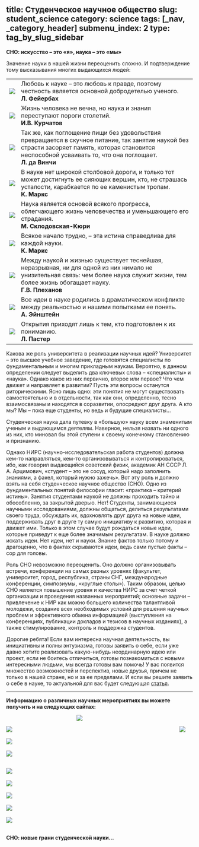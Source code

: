 title: Студенческое научное общество
slug: student_science
category: science
tags: [_nav, _category_header]
submenu_index: 2
type: tag_by_slug_sidebar
---

**СНО: искусство – это «я», наука – это «мы»**

Значение науки в нашей жизни переоценить сложно. И подтверждение тому высказывания многих выдающихся людей:

<table id="sno-quotations">
  <tr>
    <td>
      <img src="/img/sno/feerbah.jpg">
    </td>
    <td valign="top" style="font-size: 16px">
      Любовь к науке – это любовь к правде, поэтому честность является основной добродетелью ученого.<br>
      <strong>Л. Фейербах</strong>
    </td>
  </tr>
  <tr>
    <td>
      <img src="/img/sno/kurchatov.jpg">
    </td>
    <td valign="top" style="font-size: 16px">
      Жизнь человека не вечна, но наука и знания переступают пороги столетий. <br>
      <strong>И.В. Курчатов</strong>
    </td>
  </tr>
  <tr>
    <td>
      <img src="/img/sno/vinchi.jpg">
    </td>
    <td valign="top" style="font-size: 16px">
      Так же, как поглощение пищи без удовольствия превращается в скучное питание, так занятие наукой без страсти засоряет память, которая становится неспособной усваивать то, что она поглощает.<br>
      <strong>Л. да Винчи</strong>
    </td>
  </tr>
  <tr>
    <td>
      <img src="/img/sno/marx.jpg">
    </td>
    <td valign="top" style="font-size: 16px">
      В науке нет широкой столбовой дороги, и только тот может достигнуть ее сияющих вершин, кто, не страшась усталости, карабкается по ее каменистым тропам.<br>
      <strong>К. Маркс</strong>
    </td>
  </tr>
  <tr>
    <td>
      <img src="/img/sno/kuri.jpg">
    </td>
    <td valign="top" style="font-size: 16px">
      Наука является основой всякого прогресса, облегчающего жизнь человечества и уменьшающего его страдания.<br>
      <strong>М. Склодовская-Кюри</strong>
    </td>
  </tr>
  <tr>
    <td>
      <img src="/img/sno/marx.jpg">
    </td>
    <td valign="top" style="font-size: 16px">
      Всякое начало трудно, – эта истина справедлива для каждой науки.<br>
      <strong>К. Маркс</strong>
    </td>
  </tr>
  <tr>
    <td>
      <img src="/img/sno/Plekhanov.jpg">
    </td>
    <td valign="top" style="font-size: 16px">
      Между наукой и жизнью существует теснейшая, неразрывная, ни для одной из них нимало не унизительная связь: чем более наука служит жизни, тем более жизнь обогащает науку.<br>
      <strong>Г.В. Плеханов</strong>
    </td>
  </tr>
  <tr>
    <td>
      <img src="/img/sno/einshtein.jpg">
    </td>
    <td valign="top" style="font-size: 16px">
      Все идеи в науке родились в драматическом конфликте между реальностью и нашими попытками ее понять. <br>
      <strong>А. Эйнштейн</strong>
    </td>
  </tr>
  <tr>
    <td>
      <img src="/img/sno/paster.jpg">
    </td>
    <td valign="top" style="font-size: 16px">
      Открытия приходят лишь к тем, кто подготовлен к их пониманию. <br>
      <strong>Л. Пастер</strong>
    </td>
  </tr>
</table>


Какова же роль университета в реализации научных идей? Университет – это высшее учебное заведение, где готовятся специалисты по фундаментальным и многим прикладным наукам. Вероятно, в данном определении следует выделить два ключевых слова – «специалисты» и «наука». Однако какое из них первично, второе или первое? Что чем движет и направляет в развитии? Пусть эти вопросы останутся риторическими. Ясно лишь одно: эти понятия не могут существовать самостоятельно и в отдельности, так как они, определенно, тесно взаимосвязаны и находятся в соразвитии, опосредуют друг друга. А кто мы? Мы – пока еще студенты, но ведь и будущие специалисты…

Студенческая наука дала путевку в «большую» науку всем знаменитым ученым и выдающимся деятелям.
Наверное, нельзя назвать ни одного из них, кто миновал бы этой ступени к своему конечному становлению и признанию.

Однако НИРС (научно-исследовательская работа студентов) должна кем-то направляться, кем-то организовываться и контролироваться, ибо, как говорил выдающийся советский физик, академик АН СССР Л. А. Арцимович, «студент – это не сосуд, который надо заполнить знаниями, а факел, который нужно зажечь». Вот эту роль и должно взять на себя студенческое научное общество (СНО). Одно из фундаментальных понятий философии гласит: «практика – критерий истины». Занятия студентами наукой не должны проходить тайно и обособленно, за закрытой дверью. Нет! Студенты, занимающиеся научными исследованиями, должны общаться, делиться результатами своего труда, обсуждать их, вдохновлять друг друга на новые идеи, поддерживать друг в друге ту самую инициативу к развитию, которая и движет ими. Только в этом случае будут рождаться новые идеи, которые приведут к еще более значимым результатам. В науке должно искать идеи. Нет идеи, нет и науки. Знание фактов только потому и драгоценно, что в фактах скрываются идеи, ведь сами пустые факты – сор для головы.

Роль СНО невозможно переоценить. Оно должно организовывать встречи, конференции на самых разных уровнях (факультет, университет, город, республика, страны СНГ, международные конференции, симпозиумы, «круглые столы»). Таким образом, целью СНО является повышение уровня и качества НИРС за счет четкой организации и проведения названных мероприятий; основные задачи – привлечение к НИР как можно большего количества талантливой молодежи, создание всех необходимых условий для решения научных проблем и эффективного обмена информацией (выступления на конференциях, публикации докладов и тезисов в научных изданиях), а также стимулирование, контроль и поддержка студентов.

Дорогие ребята! Если вам интересна научная деятельность, вы инициативны и полны энтузиазма, готовы заявить о себе, если уже давно хотите реализовать какую-нибудь неординарную идею или проект, если не боитесь отличиться, готовы познакомиться с новыми интересными людьми, мы всегда готовы вам помочь! У вас появится множество возможностей и перспектив, новые друзья, причем не только в нашей стране, но и за ее пределами. И если вы решите заявить о себе в науке, то актуальной для вас будет следующая [статья](/fm/science/youth-science).

---------------------------------------------------

**Информацию о различных научных мероприятиях вы можете получить и на следующих сайтах:**

<a href="http://www.gknt.org.by/"><img src="/img/sno/gknt.png" style="margin-left:190px;"></a>

<a href="http://smu-nanb.com/"><img src="/img/sno/smu-nanb.png" style="padding-right:20px; float:right;"></a>
<a href="http://nasb.gov.by/rus/"><img src="/img/sno/nasb.png"></a><br><br>
<a href="http://fond.bas-net.by/"><img src="/img/sno/fond.png"></a><br><br>
<a href="http://adukacyja.info/"><img src="/img/sno/aducacija.png"></a><br><br>

<a href="http://www.zrns.ru/"><img src="/img/sno/zrrs.png"></a><br><br>
<a href="http://www.belisa.org.by/"><img src="/img/sno/bilisa.png"></a><br><br>
<a href="http://www.konferencii.ru/"><img src="/img/sno/koneferencii.png"></a><br><br>
<a href="http://stremlenie.com/"><img src="/img/sno/streamline.png"></a><br><br>
<a href="http://www.science-community.org/ru/"><img src="/img/sno/science_community.png"></a><br><br>

**СНО: новые грани студенческой науки...**
